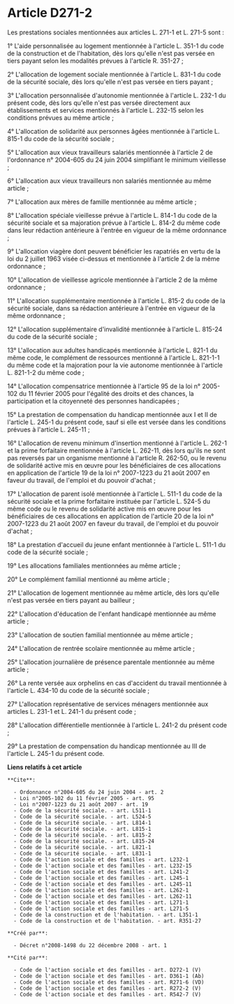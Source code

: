 # Article D271-2

Les prestations sociales mentionnées aux articles L. 271-1 et L. 271-5 sont : 

1° L'aide personnalisée au logement mentionnée à l'article L. 351-1 du code de la construction et de l'habitation, dès lors
qu'elle n'est pas versée en tiers payant selon les modalités prévues à l'article R. 351-27 ; 

2° L'allocation de logement sociale mentionnée à l'article L. 831-1 du code de la sécurité sociale, dès lors qu'elle n'est
pas versée en tiers payant ; 

3° L'allocation personnalisée d'autonomie mentionnée à l'article L. 232-1 du présent code, dès lors qu'elle n'est pas versée
directement aux établissements et services mentionnés à l'article L. 232-15 selon les conditions prévues au même article ; 

4° L'allocation de solidarité aux personnes âgées mentionnée à l'article L. 815-1 du code de la sécurité sociale ; 

5° L'allocation aux vieux travailleurs salariés mentionnée à l'article 2 de l'ordonnance n° 2004-605 du 24 juin 2004
simplifiant le minimum vieillesse ; 

6° L'allocation aux vieux travailleurs non salariés mentionnée au même article ; 

7° L'allocation aux mères de famille mentionnée au même article ; 

8° L'allocation spéciale vieillesse prévue à l'article L. 814-1 du code de la sécurité sociale et sa majoration prévue à
l'article L. 814-2 du même code dans leur rédaction antérieure à l'entrée en vigueur de la même ordonnance ; 

9° L'allocation viagère dont peuvent bénéficier les rapatriés en vertu de la loi du 2 juillet 1963 visée ci-dessus et
mentionnée à l'article 2 de la même ordonnance ; 

10° L'allocation de vieillesse agricole mentionnée à l'article 2 de la même ordonnance ; 

11° L'allocation supplémentaire mentionnée à l'article L. 815-2 du code de la sécurité sociale, dans sa rédaction antérieure
à l'entrée en vigueur de la même ordonnance ; 

12° L'allocation supplémentaire d'invalidité mentionnée à l'article L. 815-24 du code de la sécurité sociale ; 

13° L'allocation aux adultes handicapés mentionnée à l'article L. 821-1 du même code, le complément de ressources mentionné à
l'article L. 821-1-1 du même code et la majoration pour la vie autonome mentionnée à l'article L. 821-1-2 du même code ; 

14° L'allocation compensatrice mentionnée à l'article 95 de la loi n° 2005-102 du 11 février 2005 pour l'égalité des droits
et des chances, la participation et la citoyenneté des personnes handicapées ; 

15° La prestation de compensation du handicap mentionnée aux I et II de l'article L. 245-1 du présent code, sauf si elle est
versée dans les conditions prévues à l'article L. 245-11 ; 

16° L'allocation de revenu minimum d'insertion mentionné à l'article L. 262-1 et la prime forfaitaire mentionnée à l'article
L. 262-11, dès lors qu'ils ne sont pas reversés par un organisme mentionné à l'article R. 262-50, ou le revenu de solidarité
active mis en œuvre pour les bénéficiaires de ces allocations en application de l'article 19 de la loi n° 2007-1223 du 21
août 2007 en faveur du travail, de l'emploi et du pouvoir d'achat ; 

17° L'allocation de parent isolé mentionnée à l'article L. 511-1 du code de la sécurité sociale et la prime forfaitaire
instituée par l'article L. 524-5 du même code ou le revenu de solidarité active mis en œuvre pour les bénéficiaires de ces
allocations en application de l'article 20 de la loi n° 2007-1223 du 21 août 2007 en faveur du travail, de l'emploi et du
pouvoir d'achat ; 

18° La prestation d'accueil du jeune enfant mentionnée à l'article L. 511-1 du code de la sécurité sociale ; 

19° Les allocations familiales mentionnées au même article ; 

20° Le complément familial mentionné au même article ; 

21° L'allocation de logement mentionnée au même article, dès lors qu'elle n'est pas versée en tiers payant au bailleur ; 

22° L'allocation d'éducation de l'enfant handicapé mentionnée au même article ; 

23° L'allocation de soutien familial mentionnée au même article ; 

24° L'allocation de rentrée scolaire mentionnée au même article ; 

25° L'allocation journalière de présence parentale mentionnée au même article ; 

26° La rente versée aux orphelins en cas d'accident du travail mentionnée à l'article L. 434-10 du code de la sécurité
sociale ; 

27° L'allocation représentative de services ménagers mentionnée aux articles L. 231-1 et L. 241-1 du présent code ; 

28° L'allocation différentielle mentionnée à l'article L. 241-2 du présent code ; 

29° La prestation de compensation du handicap mentionnée au III de l'article L. 245-1 du présent code.

**Liens relatifs à cet article**

	**Cite**:

	  - Ordonnance n°2004-605 du 24 juin 2004 - art. 2
	  - Loi n°2005-102 du 11 février 2005 - art. 95
	  - Loi n°2007-1223 du 21 août 2007 - art. 19
	  - Code de la sécurité sociale. - art. L511-1
	  - Code de la sécurité sociale. - art. L524-5
	  - Code de la sécurité sociale. - art. L814-1
	  - Code de la sécurité sociale. - art. L815-1
	  - Code de la sécurité sociale. - art. L815-2
	  - Code de la sécurité sociale. - art. L815-24
	  - Code de la sécurité sociale. - art. L821-1
	  - Code de la sécurité sociale. - art. L831-1
	  - Code de l'action sociale et des familles - art. L232-1
	  - Code de l'action sociale et des familles - art. L232-15
	  - Code de l'action sociale et des familles - art. L241-2
	  - Code de l'action sociale et des familles - art. L245-1
	  - Code de l'action sociale et des familles - art. L245-11
	  - Code de l'action sociale et des familles - art. L262-1
	  - Code de l'action sociale et des familles - art. L262-11
	  - Code de l'action sociale et des familles - art. L271-1
	  - Code de l'action sociale et des familles - art. L271-5
	  - Code de la construction et de l'habitation. - art. L351-1
	  - Code de la construction et de l'habitation. - art. R351-27

	**Créé par**:

	  - Décret n°2008-1498 du 22 décembre 2008 - art. 1

	**Cité par**:

	  - Code de l'action sociale et des familles - art. D272-1 (V)
	  - Code de l'action sociale et des familles - art. D361-1 (Ab)
	  - Code de l'action sociale et des familles - art. R271-6 (VD)
	  - Code de l'action sociale et des familles - art. R272-2 (V)
	  - Code de l'action sociale et des familles - art. R542-7 (V)
